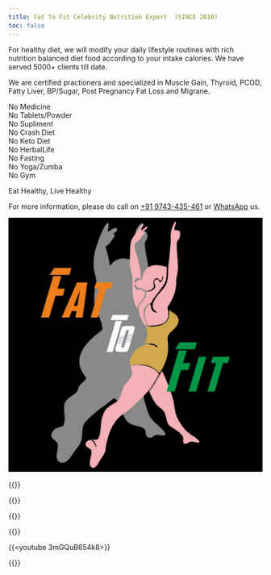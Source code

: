 ```yaml
---
title: Fat To Fit Celebrity Nutrition Expert  (SINCE 2010)
toc: false
---
```


For healthy diet, we will modify your daily lifestyle routines with rich nutrition balanced diet food according to your intake calories. We have served 5000+ clients till date.

We are certified practioners and specialized in Muscle Gain, Thyroid, PCOD, Fatty Liver, BP/Sugar, Post Pregnancy Fat Loss and Migrane.

No Medicine <br/>
No Tablets/Powder <br/>
No Supliment <br/>
No Crash Diet <br/>
No Keto Diet <br/>
No HerbalLife <br/>
No Fasting <br/>
No Yoga/Zumba <br/>
No Gym

Eat Healthy, Live Healthy <br/>

For more information, please do call on [+91 9743-435-461](tel:+919743435461) or  [WhatsApp](https://wa.me/+919743435461) us.



![LOGO](logo.jpg)
<!-- ![1](1.JPG)
![2](2.JPG)
![2](3.JPG) -->

{{<youtube G6V0ojcW_rQ>}}

{{<youtube hDH4Z0rdWYY>}}

{{<youtube SayozNN5mxk>}}

{{<youtube ux33CvoDTXc>}}

{{<youtube 3mGQuB654k8>}}

{{<youtube vv7tk2TIINY>}}
